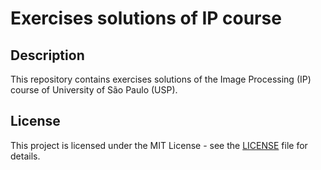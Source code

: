 # Exercises solutions of IP course


## Description

This repository contains exercises solutions of the Image Processing (IP)
course of University of São Paulo (USP).


## License

This project is licensed under the MIT License - see the [LICENSE](LICENSE)
file for details.
